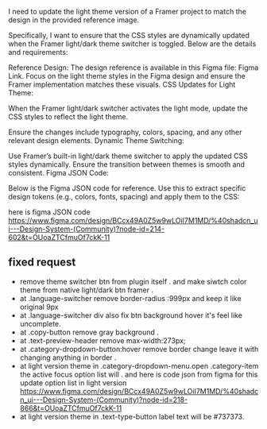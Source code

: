 I need to update the light theme version of a Framer project to match the design in the provided reference image. 

Specifically, I want to ensure that the CSS styles are dynamically updated when the Framer light/dark theme switcher is toggled. Below are the details and requirements:

Reference Design:
The design reference is available in this Figma file: Figma Link.
Focus on the light theme styles in the Figma design and ensure the Framer implementation matches these visuals.
CSS Updates for Light Theme:

When the Framer light/dark switcher activates the light mode, update the CSS styles to reflect the light theme.

Ensure the changes include typography, colors, spacing, and any other relevant design elements.
Dynamic Theme Switching:

Use Framer’s built-in light/dark theme switcher to apply the updated CSS styles dynamically.
Ensure the transition between themes is smooth and consistent.
Figma JSON Code:

Below is the Figma JSON code for reference. Use this to extract specific design tokens (e.g., colors, fonts, spacing) and apply them to the CSS:

here is figma JSON code 
https://www.figma.com/design/BCcx49A0Z5w9wLOiI7M1MD/%40shadcn_ui---Design-System-(Community)?node-id=214-602&t=OUoaZTCfmuOf7ckK-11


## fixed request 
  - remove theme switcher btn from plugin itself . and make siwtch color theme from native light/dark btn framer . 
  - at .language-switcher remove border-radius :999px and keep it like original 9px 
  - at .language-switcher div also fix btn background hover it's feel like uncomplete. 
  - at .copy-button remove gray background . 
  - at .text-preview-header remove max-width:273px;
  - at .category-dropdown-button:hover remove border change leave it with changing anything in border .
  - at light version theme in .category-dropdown-menu.open .category-item the active focus option list will . 
   and here is code json from figma for this update option list in light version 
   https://www.figma.com/design/BCcx49A0Z5w9wLOiI7M1MD/%40shadcn_ui---Design-System-(Community)?node-id=218-866&t=OUoaZTCfmuOf7ckK-11
  - at light version theme in .text-type-button label text will be #737373. 
   



